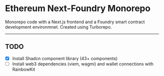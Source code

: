 # Ethereum Next-Foundry Monorepo

Monorepo code with a Next.js frontend and a Foundry smart contract development environmnet. Created using Turborepo.

---

## TODO

- [x] Install Shadcn component library (43+ components)
- [ ] Install web3 dependencies (viem, wagmi) and wallet connections with RainbowKit